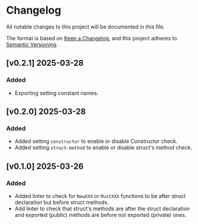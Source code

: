 # Changelog

All notable changes to this project will be documented in this file.

The format is based on [Keep a Changelog](https://keepachangelog.com/en/1.1.0/),
and this project adheres to [Semantic Versioning](https://semver.org/spec/v2.0.0.html).

## [v0.2.1] 2025-03-28

### Added

- Exporting setting constant names.

## [v0.2.0] 2025-03-28

### Added

- Added setting `constructor` to enable or disable Constructor check. 
- Added setting `struct-method` to enable or disable struct's method check.

## [v0.1.0] 2025-03-26

### Added

- Added linter to check for `NewXXX` or `MustXXX` functions to be after struct declaration but before struct methods.
- Add linter to check that struct's methods are after the struct declaration and exported (public) methods are before not exported (private) ones.